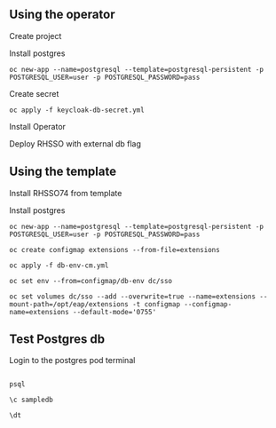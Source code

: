 ## Using the operator

Create project

Install postgres

`oc new-app --name=postgresql --template=postgresql-persistent -p  POSTGRESQL_USER=user -p POSTGRESQL_PASSWORD=pass`

Create secret

`oc apply -f keycloak-db-secret.yml`

Install Operator

Deploy RHSSO with external db flag

## Using the template

Install RHSSO74 from template

Install postgres

`oc new-app --name=postgresql --template=postgresql-persistent -p  POSTGRESQL_USER=user -p POSTGRESQL_PASSWORD=pass`

`oc create configmap extensions --from-file=extensions`

`oc apply -f db-env-cm.yml`

`oc set env --from=configmap/db-env dc/sso`

`oc set volumes dc/sso --add --overwrite=true --name=extensions --mount-path=/opt/eap/extensions -t configmap --configmap-name=extensions --default-mode='0755' `

## Test Postgres db

Login to the postgres pod terminal

```

psql

\c sampledb

\dt

```
